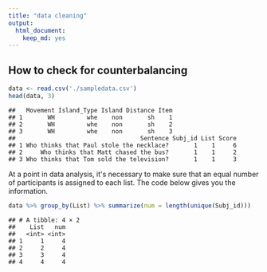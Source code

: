 ```yaml
---
title: "data cleaning"
output:
  html_document:
    keep_md: yes
---
```

## How to check for counterbalancing



```r
data <- read.csv('./sampledata.csv')
head(data, 3)
```

```
##   Movement Island_Type Island Distance Item
## 1       WH         whe    non       sh    1
## 2       WH         whe    non       sh    2
## 3       WH         whe    non       sh    3
##                                   Sentence Subj_id List Score
## 1 Who thinks that Paul stole the necklace?       1    1     6
## 2     Who thinks that Matt chased the bus?       1    1     2
## 3 Who thinks that Tom sold the television?       1    1     3
```
At a point in data analysis, it's necessary to make sure that an equal number of participants is assigned to each list. The code below gives you the information.

```r
data %>% group_by(List) %>% summarize(num = length(unique(Subj_id)))
```

```
## # A tibble: 4 × 2
##    List   num
##   <int> <int>
## 1     1     4
## 2     2     4
## 3     3     4
## 4     4     4
```



